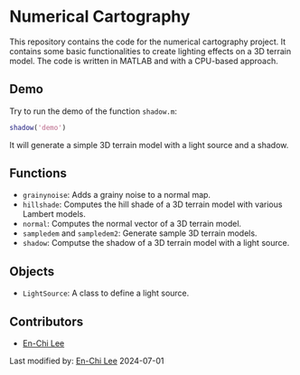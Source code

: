 # Numerical Cartography

This repository contains the code for the numerical cartography project. It contains some basic functionalities to create lighting effects on a 3D terrain model. The code is written in MATLAB and with a CPU-based approach.

## Demo

Try to run the demo of the function `shadow.m`:

```matlab
shadow('demo')
```

It will generate a simple 3D terrain model with a light source and a shadow.

## Functions

- `grainynoise`: Adds a grainy noise to a normal map.
- `hillshade`: Computes the hill shade of a 3D terrain model with various Lambert models.
- `normal`: Computes the normal vector of a 3D terrain model.
- `sampledem` and `sampledem2`: Generate sample 3D terrain models.
- `shadow`: Computse the shadow of a 3D terrain model with a light source.

## Objects

- `LightSource`: A class to define a light source.

## Contributors

- [En-Chi Lee](mailto:williameclee@gmail.com)

Last modified by:
[En-Chi Lee](mailto:williameclee@gmail.com) 2024-07-01
